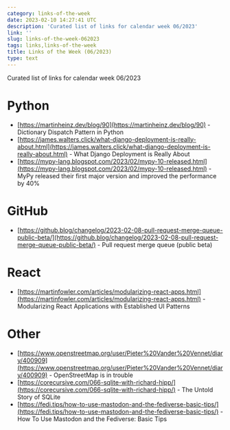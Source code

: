 ```yaml
---
category: links-of-the-week
date: 2023-02-10 14:27:41 UTC
description: 'Curated list of links for calendar week 06/2023'
link: ''
slug: links-of-the-week-062023
tags: links,links-of-the-week
title: Links of the Week (06/2023)
type: text
---
```

Curated list of links for calendar week 06/2023

# Python

* [https://martinheinz.dev/blog/90](https://martinheinz.dev/blog/90) - Dictionary Dispatch Pattern in Python
* [https://james.walters.click/what-django-deployment-is-really-about.html](https://james.walters.click/what-django-deployment-is-really-about.html) - What Django Deployment is Really About
* [https://mypy-lang.blogspot.com/2023/02/mypy-10-released.html](https://mypy-lang.blogspot.com/2023/02/mypy-10-released.html) - MyPy released their first major version and improved the performance by 40%

# GitHub

* [https://github.blog/changelog/2023-02-08-pull-request-merge-queue-public-beta/](https://github.blog/changelog/2023-02-08-pull-request-merge-queue-public-beta/) - Pull request merge queue (public beta)

<!-- TEASER_END -->

# React

* [https://martinfowler.com/articles/modularizing-react-apps.html](https://martinfowler.com/articles/modularizing-react-apps.html) - Modularizing React Applications with Established UI Patterns

# Other

* [https://www.openstreetmap.org/user/Pieter%20Vander%20Vennet/diary/400909](https://www.openstreetmap.org/user/Pieter%20Vander%20Vennet/diary/400909) - OpenStreetMap is in trouble
* [https://corecursive.com/066-sqlite-with-richard-hipp/](https://corecursive.com/066-sqlite-with-richard-hipp/) - The Untold Story of SQLite
* [https://fedi.tips/how-to-use-mastodon-and-the-fediverse-basic-tips/](https://fedi.tips/how-to-use-mastodon-and-the-fediverse-basic-tips/) - How To Use Mastodon and the Fediverse: Basic Tips
